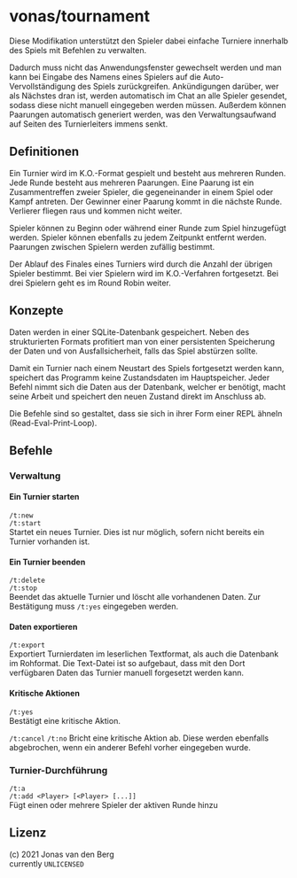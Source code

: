 # vonas/tournament

Diese Modifikation unterstützt den Spieler dabei
einfache Turniere innerhalb des Spiels mit Befehlen zu verwalten.

Dadurch muss nicht das Anwendungsfenster gewechselt werden
und man kann bei Eingabe des Namens eines Spielers
auf die Auto-Vervollständigung des Spiels zurückgreifen.
Ankündigungen darüber, wer als Nächstes dran ist,
werden automatisch im Chat an alle Spieler gesendet,
sodass diese nicht manuell eingegeben werden müssen.
Außerdem können Paarungen automatisch generiert werden,
was den Verwaltungsaufwand auf Seiten des Turnierleiters
immens senkt.

## Definitionen

Ein Turnier wird im K.O.-Format gespielt
und besteht aus mehreren Runden.
Jede Runde besteht aus mehreren Paarungen.
Eine Paarung ist ein Zusammentreffen zweier Spieler,
die gegeneinander in einem Spiel oder Kampf antreten.
Der Gewinner einer Paarung kommt in die nächste Runde.
Verlierer fliegen raus und kommen nicht weiter.

Spieler können zu Beginn oder während einer Runde
zum Spiel hinzugefügt werden.
Spieler können ebenfalls zu jedem Zeitpunkt entfernt werden.
Paarungen zwischen Spielern werden zufällig bestimmt.

Der Ablauf des Finales eines Turniers
wird durch die Anzahl der übrigen Spieler bestimmt.
Bei vier Spielern wird im K.O.-Verfahren fortgesetzt.
Bei drei Spielern geht es im Round Robin weiter.

## Konzepte

Daten werden in einer SQLite-Datenbank gespeichert.
Neben des strukturierten Formats profitiert man
von einer persistenten Speicherung der Daten
und von Ausfallsicherheit, falls das Spiel abstürzen sollte.

Damit ein Turnier nach einem Neustart des Spiels
fortgesetzt werden kann, speichert das Programm
keine Zustandsdaten im Hauptspeicher.
Jeder Befehl nimmt sich die Daten aus der Datenbank,
welcher er benötigt, macht seine Arbeit
und speichert den neuen Zustand direkt im Anschluss ab.

Die Befehle sind so gestaltet,
dass sie sich in ihrer Form einer REPL ähneln
(Read-Eval-Print-Loop).

## Befehle

### Verwaltung

#### Ein Turnier starten

`/t:new`  
`/t:start`  
Startet ein neues Turnier.
Dies ist nur möglich,
sofern nicht bereits ein Turnier vorhanden ist.

#### Ein Turnier beenden

`/t:delete`  
`/t:stop`  
Beendet das aktuelle Turnier
und löscht alle vorhandenen Daten.
Zur Bestätigung muss `/t:yes` eingegeben werden.

#### Daten exportieren

`/t:export`  
Exportiert Turnierdaten im leserlichen Textformat,
als auch die Datenbank im Rohformat.
Die Text-Datei ist so aufgebaut,
dass mit den Dort verfügbaren Daten
das Turnier manuell forgesetzt werden kann.

#### Kritische Aktionen

`/t:yes`  
Bestätigt eine kritische Aktion.

`/t:cancel`
`/t:no`
Bricht eine kritische Aktion ab.
Diese werden ebenfalls abgebrochen,
wenn ein anderer Befehl vorher eingegeben wurde.

### Turnier-Durchführung

`/t:a`  
`/t:add <Player> [<Player> [...]]`  
Fügt einen oder mehrere Spieler der aktiven Runde hinzu

## Lizenz

(c) 2021 Jonas van den Berg  
currently `UNLICENSED`
